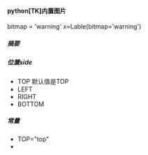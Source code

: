 #### python[TK]内置图片

bitmap = 'warning'
x=Lable(bitmap='warning')
##### 摘要



##### 位置side
- TOP 默认值是TOP 
- LEFT
- RIGHT
- BOTTOM


##### 常量
- TOP="top"
-

